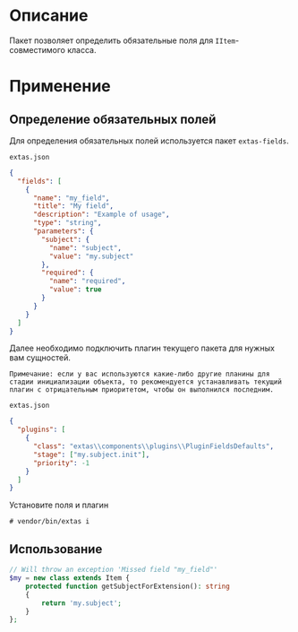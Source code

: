 # Описание

Пакет позволяет определить обязательные поля для `IItem`-совместимого класса.

# Применение

## Определение обязательных полей

Для определения обязательных полей используется пакет `extas-fields`. 

`extas.json`

```json
{
  "fields": [
    {
      "name": "my_field",
      "title": "My field",
      "description": "Example of usage",
      "type": "string",
      "parameters": {
        "subject": {
          "name": "subject",
          "value": "my.subject"
        },
        "required": {
          "name": "required",
          "value": true
        }
      }
    }
  ]
}
```

Далее необходимо подключить плагин текущего пакета для нужных вам сущностей.

`Примечание: если у вас используются какие-либо другие планины для стадии инициализации объекта, то рекомендуется устанавливать текущий плагин с отрицательным приоритетом, чтобы он выполнился последним.`

`extas.json`

```json
{
  "plugins": [
    {
      "class": "extas\\components\\plugins\\PluginFieldsDefaults",
      "stage": ["my.subject.init"],
      "priority": -1
    }
  ]
}
```

Установите поля и плагин

`# vendor/bin/extas i`

## Использование

```php
// Will throw an exception 'Missed field "my_field"'
$my = new class extends Item {
    protected function getSubjectForExtension(): string
    {
        return 'my.subject';
    }
};
```
